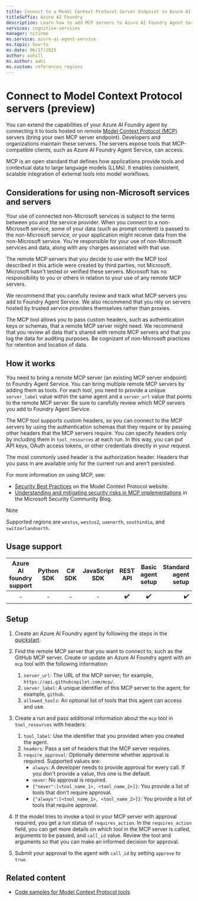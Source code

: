```yaml
---
title: Connect to a Model Context Protocol Server Endpoint in Azure AI Foundry Agent Service (Preview)
titleSuffix: Azure AI Foundry
description: Learn how to add MCP servers to Azure AI Foundry Agent Service.
services: cognitive-services
manager: nitinme
ms.service: azure-ai-agent-service
ms.topic: how-to
ms.date: 06/17/2025
author: aahill
ms.author: aahi
ms.custom: references_regions
---
```


# Connect to Model Context Protocol servers (preview)

You can extend the capabilities of your Azure AI Foundry agent by connecting it to tools hosted on remote [Model Context Protocol (MCP)](https://modelcontextprotocol.io/introduction) servers (bring your own MCP server endpoint). Developers and organizations maintain these servers. The servers expose tools that MCP-compatible clients, such as Azure AI Foundry Agent Service, can access.

MCP is an open standard that defines how applications provide tools and contextual data to large language models (LLMs). It enables consistent, scalable integration of external tools into model workflows.

## Considerations for using non-Microsoft services and servers

Your use of connected non-Microsoft services is subject to the terms between you and the service provider. When you connect to a non-Microsoft service, some of your data (such as prompt content) is passed to the non-Microsoft service, or your application might receive data from the non-Microsoft service. You're responsible for your use of non-Microsoft services and data, along with any charges associated with that use.

The remote MCP servers that you decide to use with the MCP tool described in this article were created by third parties, not Microsoft. Microsoft hasn't tested or verified these servers. Microsoft has no responsibility to you or others in relation to your use of any remote MCP servers.

We recommend that you carefully review and track what MCP servers you add to Foundry Agent Service. We also recommend that you rely on servers hosted by trusted service providers themselves rather than proxies.

The MCP tool allows you to pass custom headers, such as authentication keys or schemas, that a remote MCP server might need. We recommend that you review all data that's shared with remote MCP servers and that you log the data for auditing purposes. Be cognizant of non-Microsoft practices for retention and location of data.

## How it works

You need to bring a remote MCP server (an existing MCP server endpoint) to Foundry Agent Service. You can bring multiple remote MCP servers by adding them as tools. For each tool, you need to provide a unique `server_label` value within the same agent and a `server_url` value that points to the remote MCP server. Be sure to carefully review which MCP servers you add to Foundry Agent Service.

The MCP tool supports custom headers, so you can connect to the MCP servers by using the authentication schemas that they require or by passing other headers that the MCP servers require. You can specify headers only by including them in `tool_resources` at each run. In this way, you can put API keys, OAuth access tokens, or other credentials directly in your request.

The most commonly used header is the authorization header. Headers that you pass in are available only for the current run and aren't persisted.

For more information on using MCP, see:

* [Security Best Practices](https://modelcontextprotocol.io/specification/draft/basic/security_best_practices) on the Model Context Protocol website.
* [Understanding and mitigating security risks in MCP implementations](https://techcommunity.microsoft.com/blog/microsoft-security-blog/understanding-and-mitigating-security-risks-in-mcp-implementations/4404667) in the Microsoft Security Community Blog.

> [!NOTE]
> Supported regions are `westus`, `westus2`, `uaenorth`, `southindia`, and `switzerlandnorth`.

## Usage support

|Azure AI foundry support  | Python SDK |  C# SDK | JavaScript SDK | REST API |Basic agent setup | Standard agent setup |
|:---------:|:---------:|:---------:|:---------:|:---------:|:---------:|---------:|
| - | - | - | - | ✔️ | ✔️ | ✔️ |

## Setup

1. Create an Azure AI Foundry agent by following the steps in the [quickstart](../../quickstart.md).

1. Find the remote MCP server that you want to connect to, such as the GitHub MCP server. Create or update an Azure AI Foundry agent with an `mcp` tool with the following information:

   1. `server_url`: The URL of the MCP server; for example, `https://api.githubcopilot.com/mcp/`.
   2. `server_label`: A unique identifier of this MCP server to the agent; for example, `github`.
   3. `allowed_tools`: An optional list of tools that this agent can access and use.
  
1. Create a run and pass additional information about the `mcp` tool in `tool_resources` with headers:

   1. `tool_label`: Use the identifier that you provided when you created the agent.
   2. `headers`: Pass a set of headers that the MCP server requires.
   3. `require_approval`: Optionally determine whether approval is required. Supported values are:
      * `always`: A developer needs to provide approval for every call. If you don't provide a value, this one is the default.
      * `never`: No approval is required.
      * `{"never":[<tool_name_1>, <tool_name_2>]}`: You provide a list of tools that don't require approval.
      * `{"always":[<tool_name_1>, <tool_name_2>]}`: You provide a list of tools that require approval.

1. If the model tries to invoke a tool in your MCP server with approval required, you get a run status of `requires_action`. In the `requires_action` field, you can get more details on which tool in the MCP server is called, arguments to be passed, and `call_id` value. Review the tool and arguments so that you can make an informed decision for approval.

1. Submit your approval to the agent with `call_id` by setting `approve` to `true`.

## Related content

* [Code samples for Model Context Protocol tools](./model-context-protocol-samples.md)
